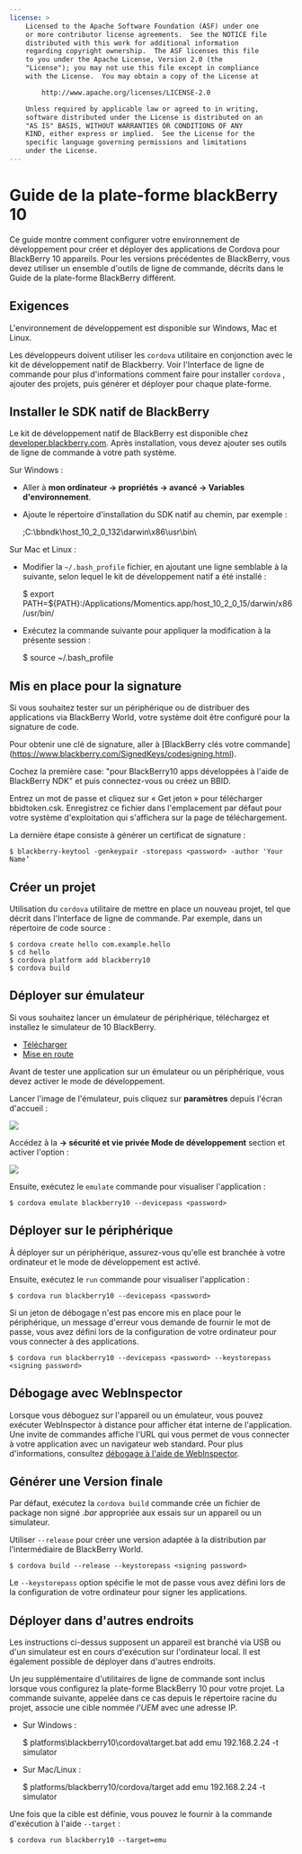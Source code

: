 ```yaml
---
license: >
    Licensed to the Apache Software Foundation (ASF) under one
    or more contributor license agreements.  See the NOTICE file
    distributed with this work for additional information
    regarding copyright ownership.  The ASF licenses this file
    to you under the Apache License, Version 2.0 (the
    "License"); you may not use this file except in compliance
    with the License.  You may obtain a copy of the License at

        http://www.apache.org/licenses/LICENSE-2.0

    Unless required by applicable law or agreed to in writing,
    software distributed under the License is distributed on an
    "AS IS" BASIS, WITHOUT WARRANTIES OR CONDITIONS OF ANY
    KIND, either express or implied.  See the License for the
    specific language governing permissions and limitations
    under the License.
---
```


# Guide de la plate-forme blackBerry 10

Ce guide montre comment configurer votre environnement de développement pour créer et déployer des applications de Cordova pour BlackBerry 10 appareils. Pour les versions précédentes de BlackBerry, vous devez utiliser un ensemble d'outils de ligne de commande, décrits dans le Guide de la plate-forme BlackBerry différent.

## Exigences

L'environnement de développement est disponible sur Windows, Mac et Linux.

Les développeurs doivent utiliser les `cordova` utilitaire en conjonction avec le kit de développement natif de Blackberry. Voir l'Interface de ligne de commande pour plus d'informations comment faire pour installer `cordova` , ajouter des projets, puis générer et déployer pour chaque plate-forme.

## Installer le SDK natif de BlackBerry

Le kit de développement natif de BlackBerry est disponible chez [developer.blackberry.com][1]. Après installation, vous devez ajouter ses outils de ligne de commande à votre path système.

 [1]: http://developer.blackberry.com/native/download/

Sur Windows :

*   Aller à **mon ordinateur → propriétés → avancé → Variables d'environnement**.

*   Ajoute le répertoire d'installation du SDK natif au chemin, par exemple :
    
    ;C:\bbndk\host\_10\_2\_0\_132\darwin\x86\usr\bin\

Sur Mac et Linux :

*   Modifier la `~/.bash_profile` fichier, en ajoutant une ligne semblable à la suivante, selon lequel le kit de développement natif a été installé :
    
    $ export PATH=${PATH}:/Applications/Momentics.app/host\_10\_2\_0\_15/darwin/x86/usr/bin/

*   Exécutez la commande suivante pour appliquer la modification à la présente session :
    
    $ source ~/.bash_profile

## Mis en place pour la signature

Si vous souhaitez tester sur un périphérique ou de distribuer des applications via BlackBerry World, votre système doit être configuré pour la signature de code.

Pour obtenir une clé de signature, aller à \[BlackBerry clés votre commande\] (https://www.blackberry.com/SignedKeys/codesigning.html).

Cochez la première case: "pour BlackBerry10 apps développées à l'aide de BlackBerry NDK" et puis connectez-vous ou créez un BBID.

Entrez un mot de passe et cliquez sur « Get jeton » pour télécharger bbidtoken.csk. Enregistrez ce fichier dans l'emplacement par défaut pour votre système d'exploitation qui s'affichera sur la page de téléchargement.

La dernière étape consiste à générer un certificat de signature :

    $ blackberry-keytool -genkeypair -storepass <password> -author 'Your Name’
    

## Créer un projet

Utilisation du `cordova` utilitaire de mettre en place un nouveau projet, tel que décrit dans l'Interface de ligne de commande. Par exemple, dans un répertoire de code source :

    $ cordova create hello com.example.hello
    $ cd hello
    $ cordova platform add blackberry10
    $ cordova build
    

## Déployer sur émulateur

Si vous souhaitez lancer un émulateur de périphérique, téléchargez et installez le simulateur de 10 BlackBerry.

*   [Télécharger][1]
*   [Mise en route][2]

 [2]: http://developer.blackberry.com/devzone/develop/simulator/blackberry_10_simulator_start.html

Avant de tester une application sur un émulateur ou un périphérique, vous devez activer le mode de développement.

Lancer l'image de l'émulateur, puis cliquez sur **paramètres** depuis l'écran d'accueil :

![][3]

 [3]: img/guide/platforms/blackberry10/bb_home.png

Accédez à la **→ sécurité et vie privée Mode de développement** section et activer l'option :

![][4]

 [4]: img/guide/platforms/blackberry10/bb_devel.png

Ensuite, exécutez le `emulate` commande pour visualiser l'application :

    $ cordova emulate blackberry10 --devicepass <password>
    

## Déployer sur le périphérique

À déployer sur un périphérique, assurez-vous qu'elle est branchée à votre ordinateur et le mode de développement est activé.

Ensuite, exécutez le `run` commande pour visualiser l'application :

    $ cordova run blackberry10 --devicepass <password>
    

Si un jeton de débogage n'est pas encore mis en place pour le périphérique, un message d'erreur vous demande de fournir le mot de passe, vous avez défini lors de la configuration de votre ordinateur pour vous connecter à des applications.

    $ cordova run blackberry10 --devicepass <password> --keystorepass <signing password>
    

## Débogage avec WebInspector

Lorsque vous déboguez sur l'appareil ou un émulateur, vous pouvez exécuter WebInspector à distance pour afficher état interne de l'application. Une invite de commandes affiche l'URL qui vous permet de vous connecter à votre application avec un navigateur web standard. Pour plus d'informations, consultez [débogage à l'aide de WebInspector][5].

 [5]: http://developer.blackberry.com/html5/documentation/web_inspector_overview_1553586_11.html

## Générer une Version finale

Par défaut, exécutez la `cordova build` commande crée un fichier de package non signé *.bar* appropriée aux essais sur un appareil ou un simulateur.

Utiliser `--release` pour créer une version adaptée à la distribution par l'intermédiaire de BlackBerry World.

    $ cordova build --release --keystorepass <signing password>
    

Le `--keystorepass` option spécifie le mot de passe vous avez défini lors de la configuration de votre ordinateur pour signer les applications.

## Déployer dans d'autres endroits

Les instructions ci-dessus supposent un appareil est branché via USB ou d'un simulateur est en cours d'exécution sur l'ordinateur local. Il est également possible de déployer dans d'autres endroits.

Un jeu supplémentaire d'utilitaires de ligne de commande sont inclus lorsque vous configurez la plate-forme BlackBerry 10 pour votre projet. La commande suivante, appelée dans ce cas depuis le répertoire racine du projet, associe une cible nommée *l'UEM* avec une adresse IP.

*   Sur Windows :
    
    $ platforms\blackberry10\cordova\target.bat add emu 192.168.2.24 -t simulator

*   Sur Mac/Linux :
    
    $ platforms/blackberry10/cordova/target add emu 192.168.2.24 -t simulator

Une fois que la cible est définie, vous pouvez le fournir à la commande d'exécution à l'aide `--target` :

    $ cordova run blackberry10 --target=emu